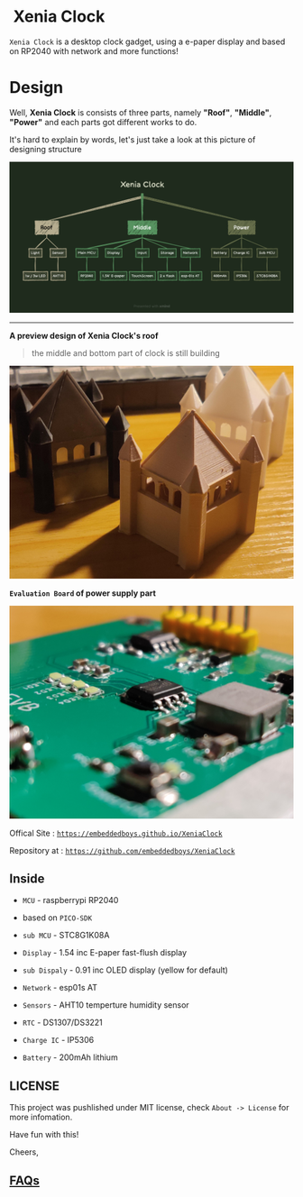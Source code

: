 ![]() Xenia Clock
=================

`Xenia Clock` is a desktop clock gadget, using a e-paper display and based on RP2040 with network and more functions!



Design
==================

Well, **Xenia Clock** is consists of three parts, namely **"Roof"**, **"Middle"**, **"Power"** and
each parts got different works to do.

It's hard to explain by words, let's just take a look at this picture of designing structure


![DesignStructure](assets/XeniaClock.png)

-----------------------

**A preview design of Xenia Clock's roof**
> the middle and bottom part of clock is still building

![roof](assets/roof.jpg)

**`Evaluation Board` of power supply part**

![power supply board](assets/power_supply_board.jpg)

Offical Site :
[`https://embeddedboys.github.io/XeniaClock`](https://embeddedboys.github.io/XeniaClock)

Repository at :
[`https://github.com/embeddedboys/XeniaClock`](https://github.com/embeddedboys/XeniaClock)


Inside
------

* `MCU` - raspberrypi RP2040

* based on `PICO-SDK`

* `sub MCU` - STC8G1K08A

* `Display` - 1.54 inc E-paper fast-flush display

* `sub Dispaly` - 0.91 inc OLED display (yellow for default)

* `Network` - esp01s AT

* `Sensors` - AHT10 temperture humidity sensor

* `RTC` - DS1307/DS3221

* `Charge IC` - IP5306

* `Battery` - 200mAh lithium

LICENSE
----------

This project was pushlished under MIT license, check `About -> License` for more infomation.

Have fun with this!

Cheers,

## [FAQs](FAQs.md)
